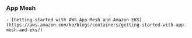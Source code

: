 ### App Mesh

    - [Getting started with AWS App Mesh and Amazon EKS](https://aws.amazon.com/ko/blogs/containers/getting-started-with-app-mesh-and-eks/)

